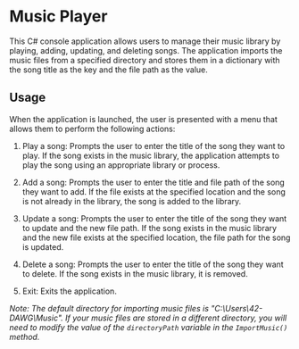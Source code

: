 # Music Player

This C# console application allows users to manage their music library by playing, adding, updating, and deleting songs. The application imports the music files from a specified directory and stores them in a dictionary with the song title as the key and the file path as the value.

## Usage

When the application is launched, the user is presented with a menu that allows them to perform the following actions:

1. Play a song: Prompts the user to enter the title of the song they want to play. If the song exists in the music library, the application attempts to play the song using an appropriate library or process.

2. Add a song: Prompts the user to enter the title and file path of the song they want to add. If the file exists at the specified location and the song is not already in the library, the song is added to the library.

3. Update a song: Prompts the user to enter the title of the song they want to update and the new file path. If the song exists in the music library and the new file exists at the specified location, the file path for the song is updated.

4. Delete a song: Prompts the user to enter the title of the song they want to delete. If the song exists in the music library, it is removed.

5. Exit: Exits the application.

*Note: The default directory for importing music files is "C:\Users\42-DAWG\Music". If your music files are stored in a different directory, you will need to modify the value of the `directoryPath` variable in the `ImportMusic()` method.*
